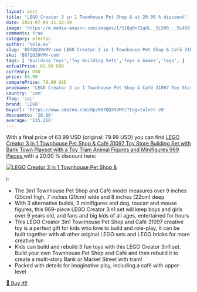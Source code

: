 ```yaml
---
layout: post
title: 'LEGO Creator 3 in 1 Townhouse Pet Shop & at 20.00 % discount'
date: 2021-07-04 11:32:59
image: 'https://m.media-amazon.com/images/I/51Qq0nZ1gdL._SL500_._SL400_.jpg'
comments: true
category: ofertas
author: 'tole.es'
slug: 'B07QQ39VMY-com LEGO Creator 3 in 1 Townhouse Pet Shop & Café 31097 Toy...'
sku: 'B07QQ39VMY-com'
tags: [ 'Building Toys','Toy Building Sets','Toys & Games','lego', ]
actualPrice: 63.99 USD
currency: USD
price: 63.99
comparePrice: 79.99 USD
prodname: 'LEGO Creator 3 in 1 Townhouse Pet Shop & Café 31097 Toy Store Building Set with Bank  Town Playset with a Toy Tram  Animal Figures and Minifigures  969 Pieces '
country: 'com'
flag: '🇺🇸'
brand: 'LEGO'
buyurl: 'https://www.amazon.com/dp/B07QQ39VMY/?tag=tolees-20'
descuento: '20.00'
average: '115.266'
---
```


With a final price of 63.99 USD (original: 79.99 USD) you can find [LEGO Creator 3 in 1 Townhouse Pet Shop & Café 31097 Toy Store Building Set with Bank  Town Playset with a Toy Tram  Animal Figures and Minifigures  969 Pieces ](https://www.amazon.com/dp/B07QQ39VMY/?tag=tolees-20) with a  20.00 % discount here:

[![LEGO Creator 3 in 1 Townhouse Pet Shop &](https://m.media-amazon.com/images/I/51Qq0nZ1gdL._SL500_._SL400_.jpg)](https://www.amazon.com/dp/B07QQ39VMY/?tag=tolees-20)

ℹ️:

- The 3in1 Townhouse Pet Shop and Café model measures over 9 inches (25cm) high, 7 inches (20cm) wide and 8 inches (22cm) deep
- With 3 alternative builds, 3 minifigures and dog, toucan and mouse figures, this 969-piece LEGO Creator 3in1 set will keep boys and girls over 9 years old, and fans and big kids of all ages, entertained for hours
- This LEGO Creator 3in1 Townhouse Pet Shop and Café 31097 creative toy is a perfect gift for kids who love to build and role-play, It can be built together with all other original LEGO sets and LEGO bricks for more creative fun
- Kids can build and rebuild 3 fun toys with this LEGO Creator 3in1 set. Build your own Townhouse Pet Shop and Café and then rebuild it to create a multi-story Bank or Market Street with tram!
- Packed with details for imaginative play, including a café with upper-level

[🛒 Buy it!!](https://www.amazon.com/dp/B07QQ39VMY/?tag=tolees-20)
